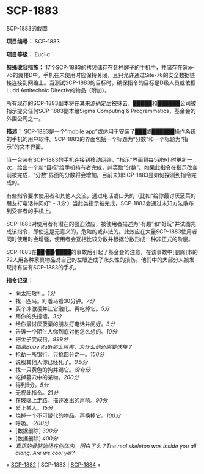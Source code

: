 # SCP-1883
                        




SCP-1883的截圖



**项目编号：** SCP-1883

**项目等级：** Euclid

**特殊收容措施：** 17个SCP-1883的拷贝储存在各种牌子的手机中，并储存在Site-76的翼楼D中。手机在未使用时应保持关闭，且只允许通过Site-76的安全数据链接连接到网络上。当测试SCP-1883的目标时，确保指令的目标是D级人员或依据Ludd Antitechnic Directiv的物品（附加）。

所有现存的SCP-1883副本将在其来源确定后被抹去。█████和██████公司被指示提交任何SCP-1883副本给Sigma Computing & Programmatics，基金会的外围公司之一。

**描述：** SCP-1883是一个“mobile app”或适用于安装了███或██████操作系统的手机的用户软件。SCP-1883的界面包括一个标题为“分数”和一个标题为“指示”的文本界面。

当一台装有SCP-1883的手机连接到移动网络，“指示”界面将每5到9小时更新一次，给出一个新“目标”给手机持有者完成，并奖励“分数”。如果此指令在指示改变前被完成，“分数”界面的分数将会增加。目前未知SCP-1883是如何探测到指令完成的。

有些指令要求使用者和其他人交流，通过电话或口头的（比如“给你最讨厌菠菜的朋友打电话并问好” - *3分* ）当此类指示被完成，SCP-1883会通过未知方法散布到受害者的手机上。

SCP-1883对使用者有潜在的强迫效应，被使用者描述为“有趣”和“好玩”并试图完成该指令，即使这是无意义的，危险的或非法的。此效应在大量SCP-1883使用者同时使用时会增强，使用者会互相比较分数并根据分数形成一种非正式的阶层。

SCP-1883在██/██/████的事故后引起了基金会的注意，在该事故中[删除]市的72人用各种家具物品对自己的左眼造成了永久性的损伤。他们中的大部分人被发现持有装有SCP-1883的手机。

**指令记录：** 

- 向太阳敬礼。*1分* 
- 找一匹马。盯着马看30分钟。*7分* 
- 买个冰激凌并让它融化。再吃掉它。*5分* 
- 用你的头撞墙。*3分* 
- 给你最讨厌菠菜的朋友打电话并问好。*3分* 
- 告诉一个陌生人你到底对他怎么想的。*10分* 
- 把金子变成铅。*999分* 
- *如果Babe Ruth那么厉害，为什么他还需要球棒？* 
- 抢劫一所银行。只抢四分之一。*150分* 
- 说服其他人你已经死了。*0.5分* 
- 找一只黄色的狗并踢它。*没有分* 
- 吃掉墓穴中的某物。*200分* 
- 得到5分。*5分* 
- 无视此指令。*21分* 
- 在玻璃上走路。描述发出的声响。*90分* 
- 爱上某人。*15分* 
- 烧掉一个不可替代的物品。再换掉它。*100分* 
- 呼吸。*-200分* 
- [数据删除] *300分* 
- [数据删除] *400分* 
- *真正的骨骼始终在你体内。明白了么？The real skeleton was inside you all along. Are we cool yet?* 



« [SCP-1882](/scp-1882) | SCP-1883 | [SCP-1884](/scp-1884) »





                    